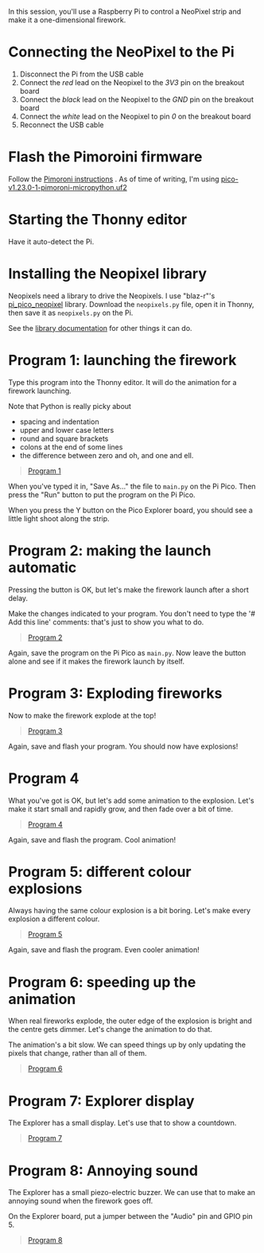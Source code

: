 In this session, you'll use a Raspberry Pi to control a NeoPixel strip and make it a one-dimensional firework.

# Connecting the NeoPixel to the Pi

1. Disconnect the Pi from the USB cable
2. Connect the _red_ lead on the Neopixel to the _3V3_ pin on the breakout board
3. Connect the _black_ lead on the Neopixel to the _GND_ pin on the breakout board
4. Connect the _white_ lead on the Neopixel to pin _0_ on the breakout board
5. Reconnect the USB cable

# Flash the Pimoroini firmware

Follow the [Pimoroni instructions](https://learn.pimoroni.com/article/getting-started-with-pico#installing-the-custom-firmware) . As of time of writing, I'm using [pico-v1.23.0-1-pimoroni-micropython.uf2](https://github.com/pimoroni/pimoroni-pico/releases)

# Starting the Thonny editor

Have it auto-detect the Pi.

# Installing the Neopixel library

Neopixels need a library to drive the Neopixels. I use "blaz-r"'s [pi_pico_neopixel](https://github.com/blaz-r/pi_pico_neopixel?tab=readme-ov-file) library. Download the `neopixels.py` file, open it in Thonny, then save it as `neopixels.py` on the Pi.

See the [library documentation](https://github.com/blaz-r/pi_pico_neopixel/wiki/Library-methods-documentation) for other things it can do.


# Program 1: launching the firework
Type this program into the Thonny editor. It will do the animation for a firework launching.

Note that Python is really picky about 
* spacing and indentation
* upper and lower case letters
* round and square brackets
* colons at the end of some lines
* the difference between zero and oh, and one and ell.

> [Program 1](https://github.com/NeilNjae/one-dimensional-fireworks/blob/master/pi-pico-version/main1.py)

When you've typed it in, "Save As…" the file to `main.py` on the Pi Pico. Then press the "Run" button to put the program on the Pi Pico.

When you press the Y button on the Pico Explorer board, you should see a little light shoot along the strip.

# Program 2: making the launch automatic
Pressing the button is OK, but let's make the firework launch after a short delay.

Make the changes indicated to your program. You don't need to type the '# Add this line' comments: that's just to show you what to do.

> [Program 2](https://github.com/NeilNjae/one-dimensional-fireworks/blob/master/pi-pico-version/main2.py)

Again, save the program on the Pi Pico as `main.py`. Now leave the button alone and see if it makes the firework launch by itself.

# Program 3: Exploding fireworks
Now to make the firework explode at the top!

> [Program 3](https://github.com/NeilNjae/one-dimensional-fireworks/blob/master/pi-pico-version/main3.py)

Again, save and flash your program. You should now have explosions!

# Program 4
What you've got is OK, but let's add some animation to the explosion. Let's make it start small and rapidly grow, and then fade over a bit of time.

> [Program 4](https://github.com/NeilNjae/one-dimensional-fireworks/blob/master/pi-pico-version/main4.py)

Again, save and flash the program. Cool animation!

# Program 5: different colour explosions
Always having the same colour explosion is a bit boring. Let's make every explosion a different colour.

> [Program 5](https://github.com/NeilNjae/one-dimensional-fireworks/blob/master/pi-pico-version/main5.py)

Again, save and flash the program. Even cooler animation!

# Program 6: speeding up the animation
When real fireworks explode, the outer edge of the explosion is bright and the centre gets dimmer. Let's change the animation to do that. 

The animation's a bit slow. We can speed things up by only updating the pixels that change, rather than all of them.

> [Program 6](https://github.com/NeilNjae/one-dimensional-fireworks/blob/master/pi-pico-version/main6.py)

# Program 7: Explorer display
The Explorer has a small display. Let's use that to show a countdown.

> [Program 7](https://github.com/NeilNjae/one-dimensional-fireworks/blob/master/pi-pico-version/main7.py)

# Program 8: Annoying sound
The Explorer has a small piezo-electric buzzer. We can use that to make an annoying sound when the firework goes off.

On the Explorer board, put a jumper between the "Audio" pin and GPIO pin 5.

> [Program 8](https://github.com/NeilNjae/one-dimensional-fireworks/blob/master/pi-pico-version/main8.py)
